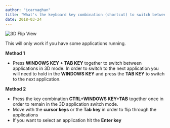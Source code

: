 ```yaml
---
author: "icarnaghan"
title: "What's the keyboard key combination (shortcut) to switch between applications in 3D on Vista"
date: 2018-03-24
---
```


![3D Flip View](images/3D.jpg "3D Flip View")

This will only work if you have some applications running.

**Method 1**

- Press **WINDOWS KEY + TAB KEY** together to switch between applications in 3D mode. In order to switch to the next application you will need to hold in the **WINDOWS KEY** and press the **TAB KEY** to switch to the next application.

**Method 2**

- Press the key combination **CTRL+WINDOWS KEY+TAB** together once in order to remain in the 3D application switch mode.
- Move with the **cursor keys** or the **Tab** **key** in order to flip through the applications
- If you want to select an application hit the **Enter key**
